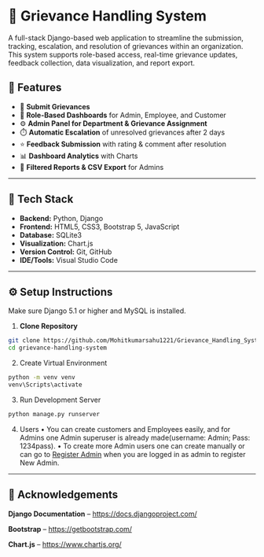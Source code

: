 # 📢 Grievance Handling System

A full-stack Django-based web application to streamline the submission, tracking, escalation, and resolution of grievances within an organization. This system supports role-based access,
real-time grievance updates, feedback collection, data visualization, and report export.

## 🚀 Features

- 📝 **Submit Grievances**
- 👥 **Role-Based Dashboards** for Admin, Employee, and Customer
- ⚙️ **Admin Panel for Department & Grievance Assignment**
- ⏱️ **Automatic Escalation** of unresolved grievances after 2 days
- ⭐ **Feedback Submission** with rating & comment after resolution
- 📊 **Dashboard Analytics** with Charts
- 📄 **Filtered Reports & CSV Export** for Admins

---

## 🔧 Tech Stack

- **Backend:** Python, Django
- **Frontend:** HTML5, CSS3, Bootstrap 5, JavaScript
- **Database:** SQLite3
- **Visualization:** Chart.js
- **Version Control:** Git, GitHub
- **IDE/Tools:** Visual Studio Code

---

## ⚙️ Setup Instructions

Make sure Django 5.1 or higher and MySQL is installed. 

1. **Clone Repository**
```bash
git clone https://github.com/Mohitkumarsahu1221/Grievance_Handling_System
cd grievance-handling-system
```
2. Create Virtual Environment
```bash
python -m venv venv
venv\Scripts\activate
```
3. Run Development Server
```bash
python manage.py runserver
```
4. Users 
   • You can create customers and Employees easily, and for Admins one Admin superuser is already made(username: Admin; Pass: 1234pass).
   • To create more Admin users one can create manually or can go to <a href="http://127.0.0.1:8000/register-admin">Register Admin<a/> when you are logged in as admin to register New Admin.
---

## 🙌 Acknowledgements
**Django Documentation** – https://docs.djangoproject.com/

**Bootstrap** – https://getbootstrap.com/

**Chart.js** – https://www.chartjs.org/
